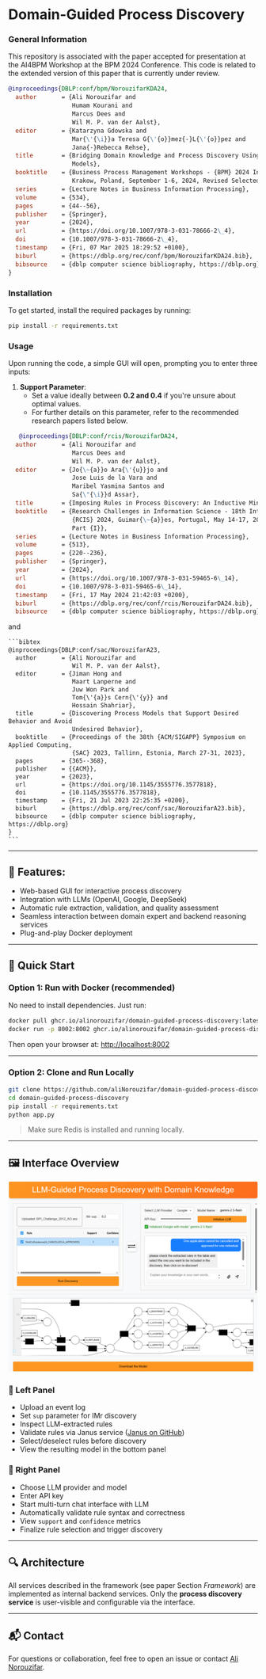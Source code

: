 # Domain-Guided Process Discovery

### General Information
This repository is associated with the paper accepted for presentation at the AI4BPM Workshop at the BPM 2024 Conference. This code is related to the extended version of this paper that is currently under review.

```bibtex
@inproceedings{DBLP:conf/bpm/NorouzifarKDA24,
  author       = {Ali Norouzifar and
                  Humam Kourani and
                  Marcus Dees and
                  Wil M. P. van der Aalst},
  editor       = {Katarzyna Gdowska and
                  Mar{\'{\i}}a Teresa G{\'{o}}mez{-}L{\'{o}}pez and
                  Jana{-}Rebecca Rehse},
  title        = {Bridging Domain Knowledge and Process Discovery Using Large Language
                  Models},
  booktitle    = {Business Process Management Workshops - {BPM} 2024 International Workshops,
                  Krakow, Poland, September 1-6, 2024, Revised Selected Papers},
  series       = {Lecture Notes in Business Information Processing},
  volume       = {534},
  pages        = {44--56},
  publisher    = {Springer},
  year         = {2024},
  url          = {https://doi.org/10.1007/978-3-031-78666-2\_4},
  doi          = {10.1007/978-3-031-78666-2\_4},
  timestamp    = {Fri, 07 Mar 2025 18:29:52 +0100},
  biburl       = {https://dblp.org/rec/conf/bpm/NorouzifarKDA24.bib},
  bibsource    = {dblp computer science bibliography, https://dblp.org},
}
```

### Installation

To get started, install the required packages by running:

```bash
pip install -r requirements.txt
```

### Usage

Upon running the code, a simple GUI will open, prompting you to enter three inputs:

1. **Support Parameter**:
   - Set a value ideally between **0.2 and 0.4** if you're unsure about optimal values.
   - For further details on this parameter, refer to the recommended research papers listed below.
    
```bibtex
   @inproceedings{DBLP:conf/rcis/NorouzifarDA24,
  author       = {Ali Norouzifar and
                  Marcus Dees and
                  Wil M. P. van der Aalst},
  editor       = {Jo{\~{a}}o Ara{\'{u}}jo and
                  Jose Luis de la Vara and
                  Maribel Yasmina Santos and
                  Sa{\"{\i}}d Assar},
  title        = {Imposing Rules in Process Discovery: An Inductive Mining Approach},
  booktitle    = {Research Challenges in Information Science - 18th International Conference,
                  {RCIS} 2024, Guimar{\~{a}}es, Portugal, May 14-17, 2024, Proceedings,
                  Part {I}},
  series       = {Lecture Notes in Business Information Processing},
  volume       = {513},
  pages        = {220--236},
  publisher    = {Springer},
  year         = {2024},
  url          = {https://doi.org/10.1007/978-3-031-59465-6\_14},
  doi          = {10.1007/978-3-031-59465-6\_14},
  timestamp    = {Fri, 17 May 2024 21:42:03 +0200},
  biburl       = {https://dblp.org/rec/conf/rcis/NorouzifarDA24.bib},
  bibsource    = {dblp computer science bibliography, https://dblp.org}}
```
   and 

    ```bibtex
    @inproceedings{DBLP:conf/sac/NorouzifarA23,
      author       = {Ali Norouzifar and
                      Wil M. P. van der Aalst},
      editor       = {Jiman Hong and
                      Maart Lanperne and
                      Juw Won Park and
                      Tom{\'{a}}s Cern{\'{y}} and
                      Hossain Shahriar},
      title        = {Discovering Process Models that Support Desired Behavior and Avoid
                      Undesired Behavior},
      booktitle    = {Proceedings of the 38th {ACM/SIGAPP} Symposium on Applied Computing,
                      {SAC} 2023, Tallinn, Estonia, March 27-31, 2023},
      pages        = {365--368},
      publisher    = {{ACM}},
      year         = {2023},
      url          = {https://doi.org/10.1145/3555776.3577818},
      doi          = {10.1145/3555776.3577818},
      timestamp    = {Fri, 21 Jul 2023 22:25:35 +0200},
      biburl       = {https://dblp.org/rec/conf/sac/NorouzifarA23.bib},
      bibsource    = {dblp computer science bibliography, https://dblp.org}
    }
    ```




---

## 🔧 Features:

- Web-based GUI for interactive process discovery
- Integration with LLMs (OpenAI, Google, DeepSeek)
- Automatic rule extraction, validation, and quality assessment
- Seamless interaction between domain expert and backend reasoning services
- Plug-and-play Docker deployment

---

## 🚀 Quick Start

### Option 1: Run with Docker (recommended)

No need to install dependencies. Just run:

```bash
docker pull ghcr.io/alinorouzifar/domain-guided-process-discovery:latest
docker run -p 8002:8002 ghcr.io/alinorouzifar/domain-guided-process-discovery:latest
```

Then open your browser at: [http://localhost:8002](http://localhost:8002)

---

### Option 2: Clone and Run Locally

```bash
git clone https://github.com/aliNorouzifar/domain-guided-process-discovery.git
cd domain-guided-process-discovery
pip install -r requirements.txt
python app.py
```

> Make sure Redis is installed and running locally.

---

## 🖼 Interface Overview

![Screenshot of the interactive tool](assets/screenshot.PNG)

### 🧩 Left Panel

- Upload an event log
- Set `sup` parameter for IMr discovery
- Inspect LLM-extracted rules
- Validate rules via Janus service ([Janus on GitHub](https://github.com/Oneiroe/Janus))
- Select/deselect rules before discovery
- View the resulting model in the bottom panel

### 🤖 Right Panel

- Choose LLM provider and model
- Enter API key
- Start multi-turn chat interface with LLM
- Automatically validate rule syntax and correctness
- View `support` and `confidence` metrics
- Finalize rule selection and trigger discovery

---

## 🔍 Architecture

All services described in the framework (see paper Section *Framework*) are implemented as internal backend services. Only the **process discovery service** is user-visible and configurable via the interface.

---

## 📬 Contact

For questions or collaboration, feel free to open an issue or contact [Ali Norouzifar](https://github.com/aliNorouzifar).

